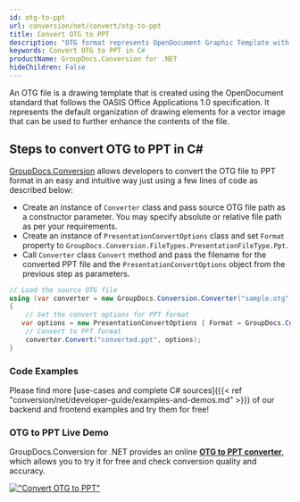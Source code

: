 ```yaml
---
id: otg-to-ppt
url: conversion/net/convert/otg-to-ppt
title: Convert OTG to PPT
description: "OTG format represents OpenDocument Graphic Template with .otg extension. Learn how to convert OTG to PPT file programmatically in C# language using GroupDocs.Conversion for .NET library."
keywords: Convert OTG to PPT in C#
productName: GroupDocs.Conversion for .NET
hideChildren: False
---
```


An OTG file is a drawing template that is created using the OpenDocument standard that follows the OASIS Office Applications 1.0 specification. It represents the default organization of drawing elements for a vector image that can be used to further enhance the contents of the file.

## Steps to convert OTG to PPT in C#

[GroupDocs.Conversion](https://products.groupdocs.com/conversion/net) allows developers to convert the OTG file to PPT format in an easy and intuitive way just using a few lines of code as described below:

* Create an instance of `Converter` class and pass source OTG file path as a constructor parameter. You may specify absolute or relative file path as per your requirements. 
* Create an instance of `PresentationConvertOptions` class and set `Format` property to `GroupDocs.Conversion.FileTypes.PresentationFileType.Ppt`.
* Call `Converter` class `Convert` method and pass the filename for the converted PPT file and the `PresentationConvertOptions` object from the previous step as parameters.

```csharp
// Load the source OTG file
using (var converter = new GroupDocs.Conversion.Converter("sample.otg"))
{
    // Set the convert options for PPT format
   var options = new PresentationConvertOptions { Format = GroupDocs.Conversion.FileTypes.PresentationFileType.Ppt };
    // Convert to PPT format
    converter.Convert("converted.ppt", options);
}
```

### Code Examples

Please find more [use-cases and complete C# sources]({{< ref "conversion/net/developer-guide/examples-and-demos.md" >}}) of our backend and frontend examples and try them for free!

### OTG to PPT Live Demo

GroupDocs.Conversion for .NET provides an online [**OTG to PPT converter**](https://products.groupdocs.app/conversion/otg-to-ppt), which allows you to try it for free and check conversion quality and accuracy.

[!["Convert OTG to PPT"](conversion/net/images/convert-to-ppt/convert-otg-to-ppt.png)](https://products.groupdocs.app/conversion/otg-to-ppt)
